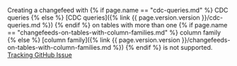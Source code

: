 Creating a changefeed with {% if page.name == "cdc-queries.md" %} CDC queries {% else %} [CDC queries]({% link {{ page.version.version }}/cdc-queries.md %}) {% endif %} on tables with more than one {% if page.name == "changefeeds-on-tables-with-column-families.md" %} column family {% else %} [column family]({% link {{ page.version.version }}/changefeeds-on-tables-with-column-families.md %}) {% endif %} is not supported. [Tracking GitHub Issue](https://github.com/cockroachdb/cockroach/issues/127761)